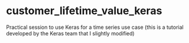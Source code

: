 # customer_lifetime_value_keras
Practical session to use Keras for a time series use case (this is a tutorial developed by the Keras team that I slightly modified)
